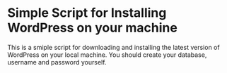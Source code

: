 # Simple Script for Installing WordPress on your machine

This is a smiple script for downloading and installing the latest version of WordPress on your local machine. 
You should create your database, username and password yourself. 